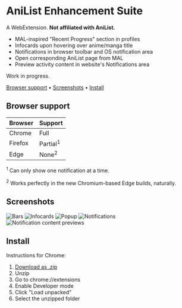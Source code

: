 # AniList Enhancement Suite

A WebExtension. **Not affiliated with AniList.**

* MAL-inspired "Recent Progress" section in profiles
* Infocards upon hovering over anime/manga title
* Notifications in browser toolbar and OS notification area
* Open corresponding AniList page from MAL
* Preview activity content in website's Notifications area

Work in progress.

[Browser support](#browser-support) • [Screenshots](#screenshots) • [Install](#install)

## Browser support

| Browser | Support             |
|---------|---------------------|
| Chrome  | Full                |
| Firefox | Partial<sup>1</sup> |
| Edge    | None<sup>2</sup>    |

<sup>1</sup> Can only show one notification at a time.

<sup>2</sup> Works perfectly in the new Chromium-based Edge builds, naturally. 

## Screenshots

![Bars](https://i.imgur.com/Cu72tRE.png)
![Infocards](https://i.imgur.com/KmCcTXQ.png)
![Popup](https://i.imgur.com/tCqL6Rf.png)
![Notifications](https://i.imgur.com/b73lcYF.png)
![Notification content previews](https://i.imgur.com/t6O8UPp.png)

## Install

Instructions for Chrome:

1. [Download as .zip](https://github.com/z-------------/anilist-es/archive/master.zip)
2. Unzip
3. Go to chrome://extensions
4. Enable Developer mode
5. Click "Load unpacked"
6. Select the unzipped folder
